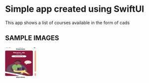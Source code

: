 # Simple app created using SwiftUI
This app shows a list of courses available in the form of cads

## SAMPLE IMAGES

<img src="https://github.com/rajarahul12/SwiftUICardsApp/blob/master/screenshots/1.png" width="100" height="100"/>
